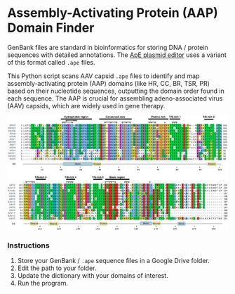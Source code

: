 # Assembly-Activating Protein (AAP) Domain Finder
GenBank files are standard in bioinformatics for storing DNA / protein sequences with detailed annotations. The [ApE plasmid editor](https://jorgensen.biology.utah.edu/wayned/ape/) uses a variant of this format called `.ape` files. 

This Python script scans AAV capsid `.ape` files to identify and map assembly-activating protein (AAP) domains (like HR, CC, BR, TSR, PR) based on their nucleotide sequences, outputting the domain order found in each sequence. The AAP is crucial for assembling adeno-associated virus (AAV) capsids, which are widely used in gene therapy.
<p align="center">
  <img src="images/AAPs.jpg" width="600px" />
</p>

### Instructions
1. Store your GenBank / `.ape` sequence files in a Google Drive folder.
2. Edit the path to your folder.
3. Update the dictionary with your domains of interest.
4. Run the program.
